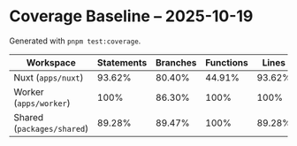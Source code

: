 # Coverage Baseline – 2025-10-19

Generated with `pnpm test:coverage`.

| Workspace | Statements | Branches | Functions | Lines |
|-----------|------------|----------|-----------|-------|
| Nuxt (`apps/nuxt`) | 93.62% | 80.40% | 44.91% | 93.62% |
| Worker (`apps/worker`) | 100% | 86.30% | 100% | 100% |
| Shared (`packages/shared`) | 89.28% | 89.47% | 100% | 89.28% |

